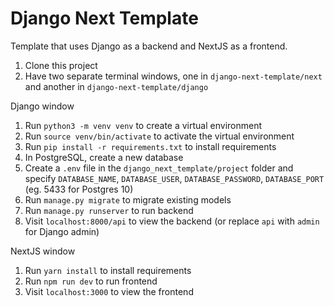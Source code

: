 # Django Next Template

Template that uses Django as a backend and NextJS as a frontend.

1. Clone this project
2. Have two separate terminal windows, one in `django-next-template/next` and another in `django-next-template/django`

Django window

1. Run `python3 -m venv venv` to create a virtual environment
2. Run `source venv/bin/activate` to activate the virtual environment
3. Run `pip install -r requirements.txt` to install requirements
4. In PostgreSQL, create a new database
5. Create a `.env` file in the `django_next_template/project` folder and specify `DATABASE_NAME`, `DATABASE_USER`, `DATABASE_PASSWORD`, `DATABASE_PORT` (eg. 5433 for Postgres 10)
6. Run `manage.py migrate` to migrate existing models
7. Run `manage.py runserver` to run backend
8. Visit `localhost:8000/api` to view the backend (or replace `api` with `admin` for Django admin)

NextJS window

1. Run `yarn install` to install requirements
2. Run `npm run dev` to run frontend
3. Visit `localhost:3000` to view the frontend
